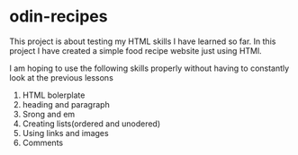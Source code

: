 # odin-recipes
This project is about testing my HTML skills I have learned so far. In this project I have created a simple food recipe website just using HTMl.

I am hoping to use the following skills properly without having to constantly look at the previous lessons
1. HTML bolerplate
2. heading and paragraph
3. Srong and em
4. Creating lists(ordered and unodered)
5. Using links and images
6. Comments
